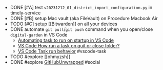 - DONE [#A] test `v20231212_01_district_import_configuration.py` in timely-service
- DONE [#B] setup Mac vault (aka FileVault) on Procedure Macbook Air
- TODO [#C] setup [[Bitwarden]] on all your devices
- DONE automate `git pull`/`git push` command when you open/close `digital-garden` in VS Code
	- [Automating task to run on startup in VS Code](https://sdivakarrajesh.medium.com/automating-task-to-run-on-startup-in-vscode-fe30d7f99454)
	- [VS Code How run a task on quit or close folder?](https://stackoverflow.com/a/77058296/7753274)
	- [VS Code Task run behavior](https://code.visualstudio.com/docs/editor/tasks#_run-behavior) #vscode-task
- TODO #explore [[ohmyzsh]]
- DONE #explore [GitHubUnwrapped](https://githubunwrapped.com/) #social